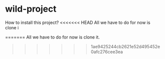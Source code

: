 # wild-project
How to install this project?
<<<<<<< HEAD
All we have to do for now is clone i

=======
All we have to do for now is clone it.
>>>>>>> 1ae9425244cb2621e52d495452e0afc276cee3ea
